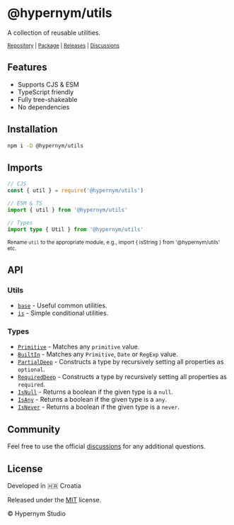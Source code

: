 # @hypernym/utils

A collection of reusable utilities.

<sub><a href="https://github.com/hypernym-studio/utils">Repository</a> | <a href="https://www.npmjs.com/package/@hypernym/utils">Package</a> | <a href="https://github.com/hypernym-studio/utils/releases">Releases</a> | <a href="https://github.com/hypernym-studio/utils/discussions">Discussions</a></sub>

## Features

- Supports CJS & ESM
- TypeScript friendly
- Fully tree-shakeable
- No dependencies

## Installation

```sh
npm i -D @hypernym/utils
```

## Imports

```ts
// CJS
const { util } = require('@hypernym/utils')

// ESM & TS
import { util } from '@hypernym/utils'

// Types
import type { Util } from '@hypernym/utils'
```

<sub>Rename <code>util</code> to the appropriate module, e.g., import { isString } from '@hypernym/utils' etc.</sub>

## API

### Utils

- [`base`](./src/base.ts) - Useful common utilities.
- [`is`](./src/is.ts) - Simple conditional utilities.

### Types

- [`Primitive`](./src/types/primitive.ts) - Matches any `primitive` value.
- [`BuiltIn`](./src/types/built-in.ts) - Matches any `Primitive`, `Date` or `RegExp` value.
- [`PartialDeep`](./src/types/partial-deep.ts) - Constructs a type by recursively setting all properties as `optional`.
- [`RequiredDeep`](./src/types/required-deep.ts) - Constructs a type by recursively setting all properties as `required`.
- [`IsNull`](./src/types/is.ts) - Returns a boolean if the given type is a `null`.
- [`IsAny`](./src/types/is.ts) - Returns a boolean if the given type is a `any`.
- [`IsNever`](./src/types/is.ts) - Returns a boolean if the given type is a `never`.

## Community

Feel free to use the official [discussions](https://github.com/hypernym-studio/utils/discussions) for any additional questions.

## License

Developed in 🇭🇷 Croatia

Released under the [MIT](LICENSE.txt) license.

© Hypernym Studio
